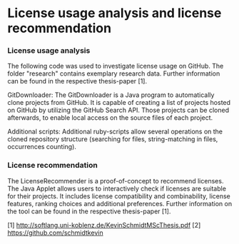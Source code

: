 # License usage analysis and license recommendation

### License usage analysis
The following code was used to investigate license usage on GitHub. The folder "research" contains exemplary research data. Further information can be found in the respective thesis-paper [1].

GitDownloader:
The GitDownloader is a Java program to automatically clone projects from GitHub. It is capable of creating a list of projects hosted on GitHub by utilizing the GitHub Search API. Those projects can be cloned afterwards, to enable local access on the source files of each project.

Additional scripts:
Additional ruby-scripts allow several operations on the cloned repository structure (searching for files, string-matching in files, occurrences counting).


### License recommendation
The LicenseRecommender is a proof-of-concept to recommend licenses. The Java Applet allows users to interactively check if licenses are suitable for their projects. It includes license compatibility and combinability, license features, ranking choices and additional preferences. Further information on the tool can be found in the respective thesis-paper [1].


[1] http://softlang.uni-koblenz.de/KevinSchmidtMScThesis.pdf
[2] https://github.com/schmidtkevin

